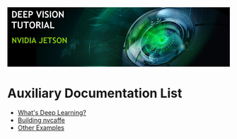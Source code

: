 <img src="https://github.com/dusty-nv/jetson-inference/raw/master/docs/images/deep-vision-header.jpg">

# Auxiliary Documentation List

* [What's Deep Learning?](deep-learning.md)
* [Building nvcaffe](building-nvcaffe.md)
* [Other Examples](other-examples.md)
  